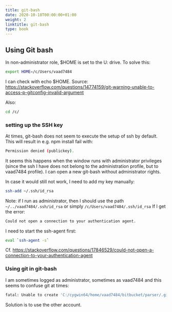```yaml
---
title: git-bash
date: 2020-10-18T00:00:00+01:00
weight: 2
linktitle: git-bash
type: book
---
```

## Using Git bash

In non-administrator role, $HOME is set to the U: drive. To solve this:
```bash
export HOME=/c/Users/vaad7484
```
I can check with echo $HOME.
Source: https://stackoverflow.com/questions/14774159/git-warning-unable-to-access-p-gitconfig-invalid-argument

Also:
```bash
cd /c/
```

### setting up the SSH key

At times, git-bash does not seem to execute the setup of ssh by default.
This will result in e.g. npm install fail with:
```bash
Permission denied (publickey).
```
It seems this happens when the window runs with administrator privileges
(since the ssh I have does not belong to the administration profile, but
to vaad7484 profile). I can open a new git-bash without administrator rights.

In case it would still not work, I need to add my key manually:
```bash
ssh-add ~/.ssh/id_rsa
```
Note: if I run as administrator, then I should use the path `~/../vaad7484/.ssh/id_rsa`
or simply `/c/Users/vaad7484/.ssh/id_rsa`
If I get the error:
```bash
Could not open a connection to your authentication agent.
```
I need to start the ssh-agent first:
```bash
eval `ssh-agent -s`
```
Cf. https://stackoverflow.com/questions/17846529/could-not-open-a-connection-to-your-authentication-agent

### Using git in git-bash
I am sometimes logged as administrator, sometimes as vaad7484 and this seems to
confuse git at times:
```bash
fatal: Unable to create 'C:/cygwin64/home/vaad7484/bitbucket/parser/.git/index.lock': Permission denied
```
Solution is to use the other account.